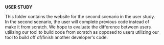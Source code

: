 **USER STUDY**

This folder contains the website for the second scenario in the user study. In the second scenario, the user will complete previous code instead of make it from scratch. We hope to evaluate the difference between users utilizing our tool to build code from scratch as opposed to users utilizing our tool to build off of/finish another developer's code.   
